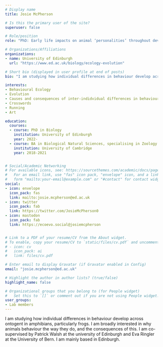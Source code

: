 ```yaml
---
# Display name
title: Josie McPherson

# Is this the primary user of the site?
superuser: false

# Role/position
role: "PhD: Early life impacts on animal ‘personalities’ throughout development"

# Organizations/Affiliations
organizations:
- name: University of Edinburgh
  url: "https://www.ed.ac.uk/biology/ecology-evolution"

# Short bio (displayed in user profile at end of posts)
bio: "I am studying how individual differences in behaviour develop across ontogent in amphibians, particularly frogs. I am broadly interested in why animals behaviour the way they do, and the consequences of this. I am co-supervised by Patrick Walsh at the university of Edinburgh and Eva Ringler at the University of Bern. I am mainly based in Edinburgh." #My research interests include distributed robotics, mobile computing and programmable matter.

interests:
- Behavioural Ecology
- Evolution 
- Causes and consequences of inter-indidvidual differences in behaviour
- Crosswords
- Running
- Art

education:
  courses:
  - course: PhD in Biology
    institution: University of Edinburgh
    year: 2022-
  - course: BA in Biological Natural Sciences, specialising in Zoology
    institution: University of Cambridge
    year: 2018-2021


# Social/Academic Networking
# For available icons, see: https://sourcethemes.com/academic/docs/page-builder/#icons
#   For an email link, use "fas" icon pack, "envelope" icon, and a link in the
#   form "mailto:your-email@example.com" or "#contact" for contact widget.
social:
- icon: envelope
  icon_pack: fas
  link: mailto:josie.mcpherson@ed.ac.uk
- icon: twitter
  icon_pack: fab
  link: https://twitter.com/JosieMcPherson0
- icon: mastodon
  icon_pack: fab
  link: https://ecoevo.social@josiemcpherson


# Link to a PDF of your resume/CV from the About widget.
# To enable, copy your resume/CV to `static/files/cv.pdf` and uncomment the lines below.
# - icon: cv
#   icon_pack: ai
#   link: files/cv.pdf

# Enter email to display Gravatar (if Gravatar enabled in Config)
email: "josie.mcpherson@ed.ac.uk"

# Highlight the author in author lists? (true/false)
highlight_name: false

# Organizational groups that you belong to (for People widget)
#   Set this to `[]` or comment out if you are not using People widget.
user_groups:
- Lab members
---
```


I am studying how individual differences in behaviour develop across ontogent in amphibians, particularly frogs. I am broadly interested in why animals behaviour the way they do, and the consequences of this. I am co-supervised by Patrick Walsh at the university of Edinburgh and Eva Ringler at the University of Bern. I am mainly based in Edinburgh.

